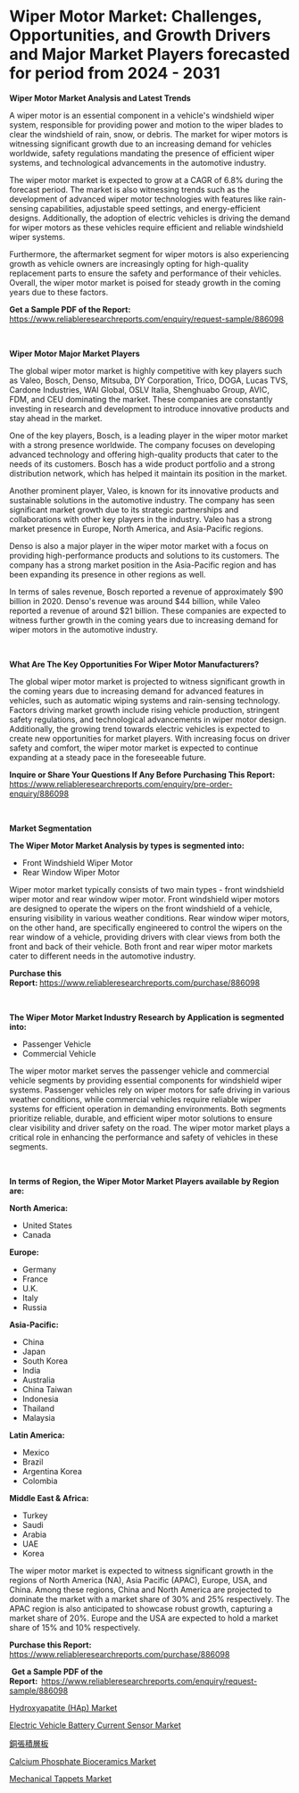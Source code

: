 <p><h1>Wiper Motor Market: Challenges, Opportunities, and Growth Drivers and Major Market Players forecasted for period from 2024 - 2031</h1></p><p><strong>Wiper Motor Market Analysis and Latest Trends</strong></p>
<p><p>A wiper motor is an essential component in a vehicle's windshield wiper system, responsible for providing power and motion to the wiper blades to clear the windshield of rain, snow, or debris. The market for wiper motors is witnessing significant growth due to an increasing demand for vehicles worldwide, safety regulations mandating the presence of efficient wiper systems, and technological advancements in the automotive industry.</p><p>The wiper motor market is expected to grow at a CAGR of 6.8% during the forecast period. The market is also witnessing trends such as the development of advanced wiper motor technologies with features like rain-sensing capabilities, adjustable speed settings, and energy-efficient designs. Additionally, the adoption of electric vehicles is driving the demand for wiper motors as these vehicles require efficient and reliable windshield wiper systems.</p><p>Furthermore, the aftermarket segment for wiper motors is also experiencing growth as vehicle owners are increasingly opting for high-quality replacement parts to ensure the safety and performance of their vehicles. Overall, the wiper motor market is poised for steady growth in the coming years due to these factors.</p></p>
<p><strong>Get a Sample PDF of the Report:&nbsp;</strong> <a href="https://www.reliableresearchreports.com/enquiry/request-sample/886098">https://www.reliableresearchreports.com/enquiry/request-sample/886098</a></p>
<p>&nbsp;</p>
<p><strong>Wiper Motor Major Market Players</strong></p>
<p><p>The global wiper motor market is highly competitive with key players such as Valeo, Bosch, Denso, Mitsuba, DY Corporation, Trico, DOGA, Lucas TVS, Cardone Industries, WAI Global, OSLV Italia, Shenghuabo Group, AVIC, FDM, and CEU dominating the market. These companies are constantly investing in research and development to introduce innovative products and stay ahead in the market.</p><p>One of the key players, Bosch, is a leading player in the wiper motor market with a strong presence worldwide. The company focuses on developing advanced technology and offering high-quality products that cater to the needs of its customers. Bosch has a wide product portfolio and a strong distribution network, which has helped it maintain its position in the market.</p><p>Another prominent player, Valeo, is known for its innovative products and sustainable solutions in the automotive industry. The company has seen significant market growth due to its strategic partnerships and collaborations with other key players in the industry. Valeo has a strong market presence in Europe, North America, and Asia-Pacific regions.</p><p>Denso is also a major player in the wiper motor market with a focus on providing high-performance products and solutions to its customers. The company has a strong market position in the Asia-Pacific region and has been expanding its presence in other regions as well.</p><p>In terms of sales revenue, Bosch reported a revenue of approximately $90 billion in 2020. Denso's revenue was around $44 billion, while Valeo reported a revenue of around $21 billion. These companies are expected to witness further growth in the coming years due to increasing demand for wiper motors in the automotive industry.</p></p>
<p>&nbsp;</p>
<p><strong>What Are The Key Opportunities For Wiper Motor Manufacturers?</strong></p>
<p><p>The global wiper motor market is projected to witness significant growth in the coming years due to increasing demand for advanced features in vehicles, such as automatic wiping systems and rain-sensing technology. Factors driving market growth include rising vehicle production, stringent safety regulations, and technological advancements in wiper motor design. Additionally, the growing trend towards electric vehicles is expected to create new opportunities for market players. With increasing focus on driver safety and comfort, the wiper motor market is expected to continue expanding at a steady pace in the foreseeable future.</p></p>
<p><strong>Inquire or Share Your Questions If Any Before Purchasing This Report:</strong> <a href="https://www.reliableresearchreports.com/enquiry/pre-order-enquiry/886098">https://www.reliableresearchreports.com/enquiry/pre-order-enquiry/886098</a></p>
<p>&nbsp;</p>
<p><strong>Market Segmentation</strong></p>
<p><strong>The Wiper Motor Market Analysis by types is segmented into:</strong></p>
<p><ul><li>Front Windshield Wiper Motor</li><li>Rear Window Wiper Motor</li></ul></p>
<p><p>Wiper motor market typically consists of two main types - front windshield wiper motor and rear window wiper motor. Front windshield wiper motors are designed to operate the wipers on the front windshield of a vehicle, ensuring visibility in various weather conditions. Rear window wiper motors, on the other hand, are specifically engineered to control the wipers on the rear window of a vehicle, providing drivers with clear views from both the front and back of their vehicle. Both front and rear wiper motor markets cater to different needs in the automotive industry.</p></p>
<p><strong>Purchase this Report:&nbsp;</strong><a href="https://www.reliableresearchreports.com/purchase/886098">https://www.reliableresearchreports.com/purchase/886098</a></p>
<p>&nbsp;</p>
<p><strong>The Wiper Motor Market Industry Research by Application is segmented into:</strong></p>
<p><ul><li>Passenger Vehicle</li><li>Commercial Vehicle</li></ul></p>
<p><p>The wiper motor market serves the passenger vehicle and commercial vehicle segments by providing essential components for windshield wiper systems. Passenger vehicles rely on wiper motors for safe driving in various weather conditions, while commercial vehicles require reliable wiper systems for efficient operation in demanding environments. Both segments prioritize reliable, durable, and efficient wiper motor solutions to ensure clear visibility and driver safety on the road. The wiper motor market plays a critical role in enhancing the performance and safety of vehicles in these segments.</p></p>
<p>&nbsp;</p>
<p><strong>In terms of Region, the Wiper Motor Market Players available by Region are:</strong></p>
<p>
    <p> <strong> North America: </strong>
        <ul>
            <li>United States</li>
            <li>Canada</li>
        </ul>
        </p> 
    <p> <strong> Europe: </strong>
        <ul>
            <li>Germany</li>
            <li>France</li>
            <li>U.K.</li>
            <li>Italy</li>
            <li>Russia</li>
        </ul>
        </p> 
    <p> <strong> Asia-Pacific: </strong>
        <ul>
            <li>China</li>
            <li>Japan</li>
            <li>South Korea</li>
            <li>India</li>
            <li>Australia</li>
            <li>China Taiwan</li>
            <li>Indonesia</li>
            <li>Thailand</li>
            <li>Malaysia</li>
        </ul>
        </p> 
    <p> <strong> Latin America: </strong>
        <ul>
            <li>Mexico</li>
            <li>Brazil</li>
            <li>Argentina Korea</li>
            <li>Colombia</li>
        </ul>
        </p> 
    <p> <strong> Middle East & Africa: </strong>
        <ul>
            <li>Turkey</li>
            <li>Saudi</li>
            <li>Arabia</li>
            <li>UAE</li>
            <li>Korea</li>
        </ul>
    </p>
    </p>
<p><p>The wiper motor market is expected to witness significant growth in the regions of North America (NA), Asia Pacific (APAC), Europe, USA, and China. Among these regions, China and North America are projected to dominate the market with a market share of 30% and 25% respectively. The APAC region is also anticipated to showcase robust growth, capturing a market share of 20%. Europe and the USA are expected to hold a market share of 15% and 10% respectively.</p></p>
<p><strong>Purchase this Report: </strong><a href="https://www.reliableresearchreports.com/purchase/886098">https://www.reliableresearchreports.com/purchase/886098</a></p>
<p>&nbsp;<strong>Get a Sample PDF of the Report:&nbsp;&nbsp;</strong><a href="https://www.reliableresearchreports.com/enquiry/request-sample/886098">https://www.reliableresearchreports.com/enquiry/request-sample/886098</a></p>
<p><strong></strong></p>
<p><p><a href="https://issuu.com/reportprime-2/docs/hydroxyapatite-hap-market-size-2030.pptx">Hydroxyapatite (HAp) Market</a></p><p><a href="https://github.com/guneycigdem35/Market-Research-Report-List-2/blob/main/electric-vehicle-battery-current-sensor-market.md">Electric Vehicle Battery Current Sensor Market</a></p><p><a href="https://github.com/ihabdkwlxs948/Market-Research-Report-List-1/blob/main/6226520188442.md">銅張積層板</a></p><p><a href="https://issuu.com/reportprime-2/docs/calcium-phosphate-bioceramics-market-size-2030.ppt">Calcium Phosphate Bioceramics Market</a></p><p><a href="https://github.com/biheemgalvinlouises6hokrh3h/Market-Research-Report-List-1/blob/main/mechanical-tappets-market.md">Mechanical Tappets Market</a></p></p>